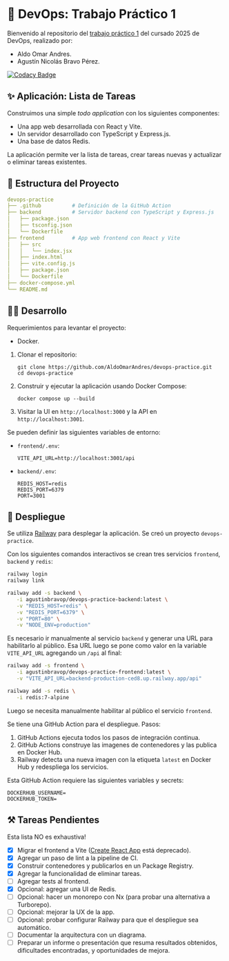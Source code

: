 # 🧩 DevOps: Trabajo Práctico 1

Bienvenido al repositorio del [trabajo práctico 1](https://docs.google.com/document/d/1t88Qv7iCp90YzHOi2W8MfY7bfFoTcjVz1UkCZPzs84c/edit?tab=t.0) del cursado 2025 de DevOps, realizado por:

- Aldo Omar Andres.
- Agustín Nicolás Bravo Pérez.

[![Codacy Badge](https://app.codacy.com/project/badge/Grade/28058df562244e0db8beceaa1a88d0bf)](https://app.codacy.com/gh/AldoOmarAndres/devops-practice/dashboard?utm_source=gh&utm_medium=referral&utm_content=&utm_campaign=Badge_grade)

## ✨ Aplicación: Lista de Tareas

Construimos una simple _todo application_ con los siguientes componentes:

- Una app web desarrollada con React y Vite.
- Un servidor desarrollado con TypeScript y Express.js.
- Una base de datos Redis.

La aplicación permite ver la lista de tareas, crear tareas nuevas y actualizar o eliminar tareas existentes.

## 📂 Estructura del Proyecto

```yaml
devops-practice
├── .github          # Definición de la GitHub Action
├── backend          # Servidor backend con TypeScript y Express.js
│   ├── package.json
│   ├── tsconfig.json
│   └── Dockerfile
├── frontend         # App web frontend con React y Vite
│   ├── src
│   │   └── index.jsx
│   ├── index.html
│   ├── vite.config.js
│   ├── package.json
│   └── Dockerfile
├── docker-compose.yml
└── README.md
```

## 🧑‍💻 Desarrollo

Requerimientos para levantar el proyecto:

- Docker.

1. Clonar el repositorio:

   ```
   git clone https://github.com/AldoOmarAndres/devops-practice.git
   cd devops-practice
   ```

2. Construir y ejecutar la aplicación usando Docker Compose:

   ```
   docker compose up --build
   ```

3. Visitar la UI en `http://localhost:3000` y la API en `http://localhost:3001`.

Se pueden definir las siguientes variables de entorno:

- `frontend/.env`:

  ```
  VITE_API_URL=http://localhost:3001/api
  ```

- `backend/.env`:
  ```
  REDIS_HOST=redis
  REDIS_PORT=6379
  PORT=3001
  ```

## 🚀 Despliegue

Se utiliza [Railway](https://railway.com) para desplegar la aplicación.
Se creó un proyecto `devops-practice`.

Con los siguientes comandos interactivos se crean tres servicios `frontend`, `backend` y `redis`:

```bash
railway login
railway link

railway add -s backend \
   -i agustinbravop/devops-practice-backend:latest \
   -v "REDIS_HOST=redis" \
   -v "REDIS_PORT=6379" \
   -v "PORT=80" \
   -v "NODE_ENV=production"
```

Es necesario ir manualmente al servicio `backend` y generar una URL para habilitarlo al público.
Esa URL luego se pone como valor en la variable `VITE_API_URL` agregando un `/api` al final:

```bash
railway add -s frontend \
   -i agustinbravop/devops-practice-frontend:latest \
   -v "VITE_API_URL=backend-production-ced8.up.railway.app/api"

railway add -s redis \
   -i redis:7-alpine
```

Luego se necesita manualmente habilitar al público el servicio `frontend`.

Se tiene una GitHub Action para el despliegue.
Pasos:

1. GitHub Actions ejecuta todos los pasos de integración continua.
2. GitHub Actions construye las imagenes de contenedores y las publica en Docker Hub.
3. Railway detecta una nueva imagen con la etiqueta `latest` en Docker Hub y redespliega los servicios.

Esta GitHub Action requiere las siguientes variables y secrets:

```
DOCKERHUB_USERNAME=
DOCKERHUB_TOKEN=
```

## ⚒️ Tareas Pendientes

Esta lista NO es exhaustiva!

- [x] Migrar el frontend a Vite ([Create React App](https://github.com/facebook/create-react-app) está deprecado).
- [x] Agregar un paso de lint a la pipeline de CI.
- [x] Construir contenedores y publicarlos en un Package Registry.
- [x] Agregar la funcionalidad de eliminar tareas.
- [ ] Agregar tests al frontend.
- [x] Opcional: agregar una UI de Redis.
- [ ] Opcional: hacer un monorepo con Nx (para probar una alternativa a Turborepo).
- [ ] Opcional: mejorar la UX de la app.
- [ ] Opcional: probar configurar Railway para que el despliegue sea automático.
- [ ] Documentar la arquitectura con un diagrama.
- [ ] Preparar un informe o presentación que resuma resultados obtenidos, dificultades encontradas, y oportunidades de mejora.
